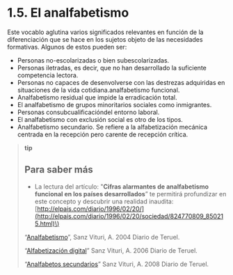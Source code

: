 # 1.5. El analfabetismo

Este vocablo aglutina varios significados relevantes en función de la diferenciación que se hace en los sujetos objeto de las necesidades formativas. Algunos de estos pueden ser:

* Personas no-escolarizadas o bien subescolarizadas.
* Personas iletradas, es decir, que no han desarrollado la suficiente competencia lectora.
* Personas no capaces de desenvolverse con las destrezas adquiridas en situaciones de la vida cotidiana.analfabetismo funcional.
* Analfabetismo residual que impide la erradicación total.
* El analfabetismo de grupos minoritarios sociales como inmigrantes.
* Personas consubcualificacióndel entorno laboral.
* El analfabetismo con exclusión social es otro de los tipos.
* Analfabetismo secundario. Se refiere a la alfabetización mecánica centrada en la recepción pero carente de recepción crítica.

> **tip**
>
> ## Para saber más
>
> * La lectura del artículo: "**Cifras alarmantes de analfabetismo funcional en los países desarrollados**” te permitirá profundizar en este concepto y descubrir una realidad inaudita: [http://elpais.com/diario/1996/02/20/](http://elpais.com/diario/1996/02/20/sociedad/824770809_850215.html)\)
>
> “[Analfabetismo](http://aularagon.catedu.es/materialesaularagon2013/fepa/zips/Modulo_1/Analfabetismos.pdf)”, Sanz Vituri, A. 2004 Diario de Teruel.
>
> “[Alfabetización digital](http://aularagon.catedu.es/materialesaularagon2013/fepa/zips/Modulo_1/Alfabetizacion_digital.pdf)” Sanz Vituri, A. 2006 Diario de Teruel.
>
> “[Analfabetos secundarios](http://epateruel.blogspot.com/2010/09/analfabetos-secundarios.html)” Sanz Vituri, A. 2008 Diario de Teruel.



